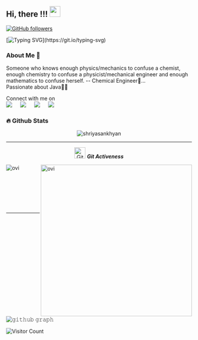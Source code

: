 ## Hi, there   !!!   <img src="https://github.com/TheDudeThatCode/TheDudeThatCode/blob/master/Assets/Hi.gif" width="29px">
[![GitHub followers](https://img.shields.io/github/followers/shriyasankhyan.svg?style=social&label=Followers)](https://github.com/shriyasankhyan?tab=followers)

[![Typing SVG](https://readme-typing-svg.herokuapp.com?font=Lobster&color=734f96&size=30&lines=I+am+Shriya;)](https://git.io/typing-svg)
### About Me 🚀
  Someone who knows enough physics/mechanics to confuse a chemist, enough chemistry to confuse a physicist/mechanical engineer and enough mathematics to confuse herself. -- Chemical Engineer🧪... </br>
   Passionate about Java👩‍💻 </br>
   
<p>Connect with me on
<br>	
<a target="_blank" href="https://www.linkedin.com/in/shriya-sankhyan-6717151a9/"><img src="https://img.shields.io/badge/-LinkedIn-0077B5?style=for-the-badge&logo=Linkedin&logoColor=white"></img></a>
&emsp;
<a target="_blank" href="mailto:shriya0690@gmail.com"
><img src="https://img.shields.io/badge/-Gmail-D14836?style=for-the-badge&logo=Gmail&logoColor=white"></img></a>
&emsp;
<a target="_blank" href="https://www.instagram.com/shriyasankhyan/"><img src="https://img.shields.io/badge/-Instagram-E4405F?style=for-the-badge&logo=Instagram&logoColor=white"></img></a>
&emsp;
<a target="_blank" href="https://leetcode.com/shriyasankhyan/"><img src="https://img.shields.io/badge/-LeetCode-FFA116?style=for-the-badge&logo=LeetCode&logoColor=black"></img></a>
&emsp;




### 🔥 Github Stats
<p align="center"><img src="https://github-readme-stats.vercel.app/api?username=shriyasankhyan&theme=gruvbox" alt="shriyasankhyan"  /></p>

<hr>
<p align="center">
 <img src="https://media.giphy.com/media/W5eoZHPpUx9sapR0eu/giphy.gif" width="30px" alt="Git"/>&nbsp;<i><b>Git Activeness</b></i></p>
 
<p><img align="left" src="https://github-readme-stats.vercel.app/api/top-langs?username=shriyasankhyan&show_icons=true&locale=en&layout=compact&theme=gruvbox" alt="ovi" /></p>
<p>&nbsp;<img align="right" src="https://github-readme-stats.vercel.app/api?username=shriyasankhyan&show_icons=true&locale=en&theme=gruvbox" alt="ovi" width="410" /></p>
<br><br><br><br><br>

<hr>



![𝚐𝚒𝚝𝚑𝚞𝚋 𝚐𝚛𝚊𝚙𝚑](https://activity-graph.herokuapp.com/graph?username=shriyasankhyan&theme=gruvbox&hide_border=true&area=true)
  
  
![Visitor Count](https://profile-counter.glitch.me/{vashisthabhinav}/count.svg)

      
   
     
